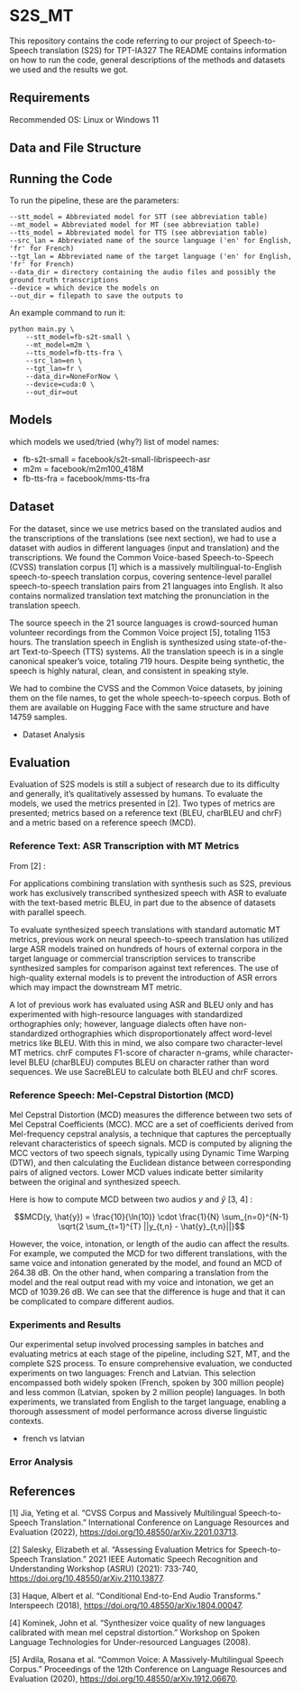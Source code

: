 # S2S_MT

This repository contains the code referring to our project of Speech-to-Speech translation (S2S) for TPT-IA327
The README contains information on how to run the code, general descriptions of the methods and datasets we used and the results we got.

## Requirements

Recommended OS: Linux or Windows 11

## Data and File Structure

## Running the Code

To run the pipeline, these are the parameters:

```
--stt_model = Abbreviated model for STT (see abbreviation table)
--mt_model = Abbreviated model for MT (see abbreviation table)
--tts_model = Abbreviated model for TTS (see abbreviation table)
--src_lan = Abbreviated name of the source language ('en' for English, 'fr' for French)
--tgt_lan = Abbreviated name of the target language ('en' for English, 'fr' for French)
--data_dir = directory containing the audio files and possibly the ground truth transcriptions
--device = which device the models on
--out_dir = filepath to save the outputs to
```

An example command to run it:

```
python main.py \
    --stt_model=fb-s2t-small \
    --mt_model=m2m \
    --tts_model=fb-tts-fra \
    --src_lan=en \
    --tgt_lan=fr \
    --data_dir=NoneForNow \
    --device=cuda:0 \
    --out_dir=out
```

## Models

which models we used/tried (why?)
list of model names:
- fb-s2t-small = facebook/s2t-small-librispeech-asr
- m2m = facebook/m2m100_418M
- fb-tts-fra = facebook/mms-tts-fra

## Dataset

For the dataset, since we use metrics based on the translated audios and the transcriptions of the translations (see next section), we had to use a dataset with audios in different languages (input and translation) and the transcriptions. We found the Common Voice-based Speech-to-Speech (CVSS) translation corpus [1] which is a massively multilingual-to-English speech-to-speech translation corpus, covering sentence-level parallel speech-to-speech translation pairs from 21 languages into English. It also contains normalized translation text matching the pronunciation in the translation speech.

The source speech in the 21 source languages is crowd-sourced human volunteer recordings from the Common Voice project [5], totaling 1153 hours. The translation speech in English is synthesized using state-of-the-art Text-to-Speech (TTS) systems. All the translation speech is in a single canonical speaker’s voice, totaling 719 hours. Despite being synthetic, the speech is highly natural, clean, and consistent in speaking style.

We had to combine the CVSS and the Common Voice datasets, by joining them on the file names, to get the whole speech-to-speech corpus. Both of them are available on Hugging Face with the same structure and have 14759 samples.

- Dataset Analysis

## Evaluation

Evaluation of S2S models is still a subject of research due to its difficulty and generally, it’s qualitatively assessed by humans. To evaluate the models, we used the metrics presented in [2]. Two types of metrics are presented; metrics based on a reference text (BLEU, charBLEU and chrF) and a metric based on a reference speech (MCD).

### Reference Text: ASR Transcription with MT Metrics

From [2] :

For applications combining translation with synthesis such as S2S, previous work has exclusively transcribed synthesized speech with ASR to evaluate with the text-based metric BLEU, in part due to the absence of datasets with parallel speech.

To evaluate synthesized speech translations with standard automatic MT metrics, previous work on neural speech-to-speech translation has utilized large ASR models trained on hundreds of hours of external corpora in the target language or commercial transcription services to transcribe synthesized samples for comparison against text references. The use of high-quality external models is to prevent the introduction of ASR errors which may impact the downstream MT metric.

A lot of previous work has evaluated using ASR and BLEU only and has experimented with high-resource languages with standardized orthographies only; however, language dialects often have non-standardized orthographies which disproportionately affect word-level metrics like BLEU. With this in mind, we also compare two character-level MT metrics. chrF computes F1-score of character n-grams, while character-level BLEU (charBLEU) computes BLEU on character rather than word sequences. We use SacreBLEU to calculate both BLEU and chrF scores.

### Reference Speech: Mel-Cepstral Distortion (MCD)

Mel Cepstral Distortion (MCD) measures the difference between two sets of Mel Cepstral Coefficients (MCC). MCC are a set of coefficients derived from Mel-frequency cepstral analysis, a technique that captures the perceptually relevant characteristics of speech signals. MCD is computed by aligning the MCC vectors of two speech signals, typically using Dynamic Time Warping (DTW), and then calculating the Euclidean distance between corresponding pairs of aligned vectors. Lower MCD values indicate better similarity between the original and synthesized speech.

Here is how to compute MCD between two audios $y$ and $\hat{y}$ [3, 4] : 

$$MCD(y, \hat{y}) = \frac{10}{\ln(10)} \cdot \frac{1}{N} \sum_{n=0}^{N-1} \sqrt{2 \sum_{t=1}^{T} ||y_{t,n} - \hat{y}_{t,n}||}$$

However, the voice, intonation, or length of the audio can affect the results. For example, we computed the MCD for two different translations, with the same voice and intonation generated by the model, and found an MCD of 264.38 dB. On the other hand, when comparing a translation from the model and the real output read with my voice and intonation, we get an MCD of 1039.26 dB. We can see that the difference is huge and that it can be complicated to compare different audios.

### Experiments and Results

Our experimental setup involved processing samples in batches and evaluating metrics at each stage of the pipeline, including S2T, MT, and the complete S2S process. To ensure comprehensive evaluation, we conducted experiments on two languages: French and Latvian. This selection encompassed both widely spoken (French, spoken by 300 million people) and less common (Latvian, spoken by 2 million people) languages. In both experiments, we translated from English to the target language, enabling a thorough assessment of model performance across diverse linguistic contexts.

- french vs latvian

### Error Analysis

## References

[1] Jia, Yeting et al. “CVSS Corpus and Massively Multilingual Speech-to-Speech Translation.” International Conference on Language Resources and Evaluation (2022), https://doi.org/10.48550/arXiv.2201.03713.

[2] Salesky, Elizabeth et al. “Assessing Evaluation Metrics for Speech-to-Speech Translation.” 2021 IEEE Automatic Speech Recognition and Understanding Workshop (ASRU) (2021): 733-740, https://doi.org/10.48550/arXiv.2110.13877.

[3] Haque, Albert et al. “Conditional End-to-End Audio Transforms.” Interspeech (2018), https://doi.org/10.48550/arXiv.1804.00047.

[4] Kominek, John et al. “Synthesizer voice quality of new languages calibrated with mean mel cepstral distortion.” Workshop on Spoken Language Technologies for Under-resourced Languages (2008).

[5] Ardila, Rosana et al. “Common Voice: A Massively-Multilingual Speech Corpus.” Proceedings of the 12th Conference on Language Resources and Evaluation (2020), https://doi.org/10.48550/arXiv.1912.06670.
